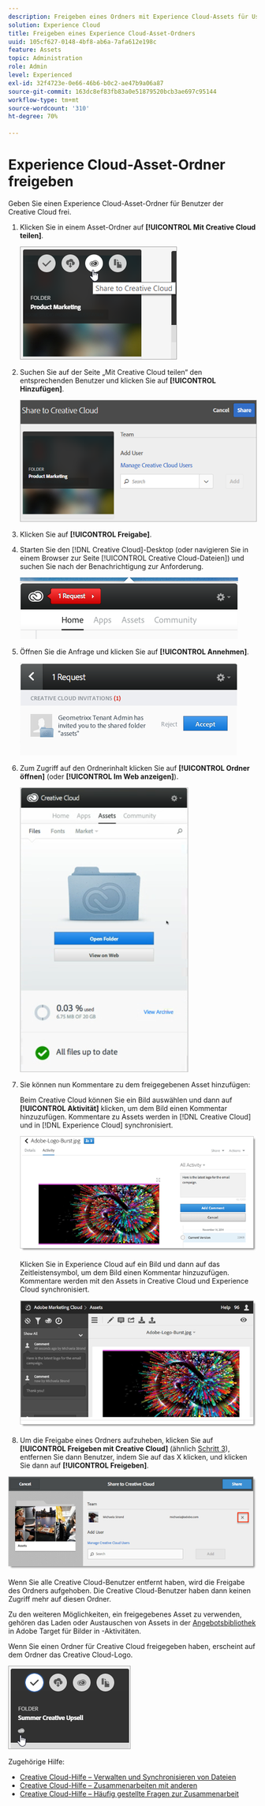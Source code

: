 ```yaml
---
description: Freigeben eines Ordners mit Experience Cloud-Assets für User von Creative Cloud.
solution: Experience Cloud
title: Freigeben eines Experience Cloud-Asset-Ordners
uuid: 105cf627-0148-4bf8-ab6a-7afa612e198c
feature: Assets
topic: Administration
role: Admin
level: Experienced
exl-id: 32f4723e-0e66-46b6-b0c2-ae47b9a06a87
source-git-commit: 163dc8ef83fb83a0e51879520bcb3ae697c95144
workflow-type: tm+mt
source-wordcount: '310'
ht-degree: 70%

---
```


# Experience Cloud-Asset-Ordner freigeben

Geben Sie einen Experience Cloud-Asset-Ordner für Benutzer der Creative Cloud frei.

1. Klicken Sie in einem Asset-Ordner auf **[!UICONTROL Mit Creative Cloud teilen]**.

   ![Für Creative Cloud freigeben](../../assets/asset-share-cc.png)
1. Suchen Sie auf der Seite „Mit Creative Cloud teilen“ den entsprechenden Benutzer und klicken Sie auf **[!UICONTROL Hinzufügen]**.

   ![Creative Cloud-Benutzer hinzufügen](../../assets/asset-share-cc-page.png)

1. Klicken Sie auf **[!UICONTROL Freigabe]**.
1. Starten Sie den [!DNL Creative Cloud]-Desktop (oder navigieren Sie in einem Browser zur Seite [!UICONTROL Creative Cloud-Dateien]) und suchen Sie nach der Benachrichtigung zur Anforderung.

   ![Benachrichtigung anfordern](../../assets/cc_share_request.png)
1. Öffnen Sie die Anfrage und klicken Sie auf **[!UICONTROL Annehmen]**.

   ![Anfrage akzeptieren](../../assets/cc_share_accept.png)
1. Zum Zugriff auf den Ordnerinhalt klicken Sie auf **[!UICONTROL Ordner öffnen]** (oder **[!UICONTROL Im Web anzeigen]**).

   ![Im Web anzeigen](../../assets/creative_cloud_open_folder.png)
1. Sie können nun Kommentare zu dem freigegebenen Asset hinzufügen:

   Beim Creative Cloud können Sie ein Bild auswählen und dann auf **[!UICONTROL Aktivität]** klicken, um dem Bild einen Kommentar hinzuzufügen. Kommentare zu Assets werden in [!DNL Creative Cloud] und in [!DNL Experience Cloud] synchronisiert.

   ![Hinzufügen eines Kommentars zum Bild](../../assets/asset_comment_cc.png)

   Klicken Sie in Experience Cloud auf ein Bild und dann auf das Zeitleistensymbol, um dem Bild einen Kommentar hinzuzufügen. Kommentare werden mit den Assets in Creative Cloud und Experience Cloud synchronisiert.

   ![Hinzufügen eines Kommentars zum Bild](../../assets/asset_comment_mac.png)

1. Um die Freigabe eines Ordners aufzuheben, klicken Sie auf **[!UICONTROL Freigeben mit Creative Cloud]** (ähnlich [Schritt 3](share.md)), entfernen Sie dann Benutzer, indem Sie auf das X klicken, und klicken Sie dann auf **[!UICONTROL Freigeben]**.

![Freigabe eines Ordners aufheben](../../assets/asset_remove_user.png)

Wenn Sie alle Creative Cloud-Benutzer entfernt haben, wird die Freigabe des Ordners aufgehoben. Die Creative Cloud-Benutzer haben dann keinen Zugriff mehr auf diesen Ordner.

Zu den weiteren Möglichkeiten, ein freigegebenes Asset zu verwenden, gehören das Laden oder Austauschen von Assets in der [Angebotsbibliothek](https://experienceleague.adobe.com/docs/target/using/experiences/offers/manage-content.html) in Adobe Target für Bilder in -Aktivitäten.

Wenn Sie einen Ordner für Creative Cloud freigegeben haben, erscheint auf dem Ordner das Creative Cloud-Logo.

![Creative Cloud-Logo auf dem Ordner](../../assets/asset-cc-logo.png)

Zugehörige Hilfe:

* [Creative Cloud-Hilfe – Verwalten und Synchronisieren von Dateien](https://helpx.adobe.com/de/creative-cloud/help/sync-creative-cloud-files.html)
* [Creative Cloud-Hilfe – Zusammenarbeiten mit anderen](https://helpx.adobe.com/de/creative-cloud/help/collaboration.html)
* [Creative Cloud-Hilfe – Häufig gestellte Fragen zur Zusammenarbeit](https://helpx.adobe.com/de/creative-cloud/help/collaboration-faq.html)

